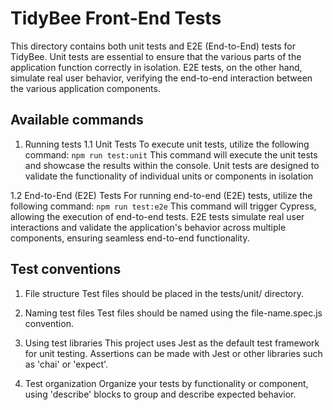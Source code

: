 # TidyBee Front-End Tests
This directory contains both unit tests and E2E (End-to-End) tests for TidyBee. Unit tests are essential to ensure that the various parts of the application function correctly in isolation. E2E tests, on the other hand, simulate real user behavior, verifying the end-to-end interaction between the various application components.

## Available commands

1. Running tests
1.1 Unit Tests
To execute unit tests, utilize the following command:
```npm run test:unit```
This command will execute the unit tests and showcase the results within the console. Unit tests are designed to validate the functionality of individual units or components in isolation

1.2 End-to-End (E2E) Tests
For running end-to-end (E2E) tests, utilize the following command:
```npm run test:e2e```
This command will trigger Cypress, allowing the execution of end-to-end tests. E2E tests simulate real user interactions and validate the application's behavior across multiple components, ensuring seamless end-to-end functionality.

## Test conventions

1. File structure
Test files should be placed in the tests/unit/ directory.

2. Naming test files
Test files should be named using the file-name.spec.js convention.

3. Using test libraries
This project uses Jest as the default test framework for unit testing. Assertions can be made with Jest or other libraries such as 'chai' or 'expect'.

4. Test organization
Organize your tests by functionality or component, using 'describe' blocks to group and describe expected behavior.